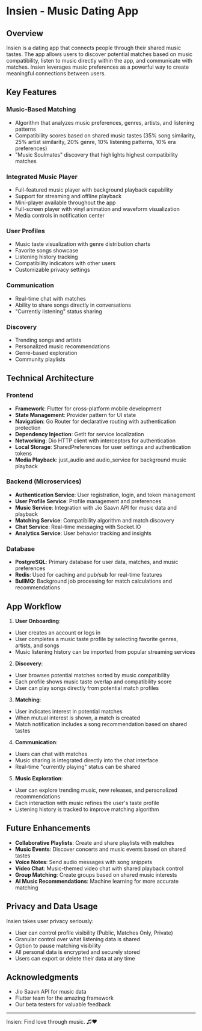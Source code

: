 # Insien - Music Dating App

## Overview

Insien is a dating app that connects people through their shared music tastes. The app allows users to discover potential matches based on music compatibility, listen to music directly within the app, and communicate with matches. Insien leverages music preferences as a powerful way to create meaningful connections between users.

## Key Features

### Music-Based Matching
- Algorithm that analyzes music preferences, genres, artists, and listening patterns
- Compatibility scores based on shared music tastes (35% song similarity, 25% artist similarity, 20% genre, 10% listening patterns, 10% era preferences)
- "Music Soulmates" discovery that highlights highest compatibility matches

### Integrated Music Player
- Full-featured music player with background playback capability
- Support for streaming and offline playback
- Mini-player available throughout the app
- Full-screen player with vinyl animation and waveform visualization
- Media controls in notification center

### User Profiles
- Music taste visualization with genre distribution charts
- Favorite songs showcase
- Listening history tracking
- Compatibility indicators with other users
- Customizable privacy settings

### Communication
- Real-time chat with matches
- Ability to share songs directly in conversations
- "Currently listening" status sharing

### Discovery
- Trending songs and artists
- Personalized music recommendations
- Genre-based exploration
- Community playlists

## Technical Architecture

### Frontend
- **Framework**: Flutter for cross-platform mobile development
- **State Management**: Provider pattern for UI state
- **Navigation**: Go Router for declarative routing with authentication protection
- **Dependency Injection**: GetIt for service localization
- **Networking**: Dio HTTP client with interceptors for authentication
- **Local Storage**: SharedPreferences for user settings and authentication tokens
- **Media Playback**: just_audio and audio_service for background music playback

### Backend (Microservices)
- **Authentication Service**: User registration, login, and token management
- **User Profile Service**: Profile management and preferences
- **Music Service**: Integration with Jio Saavn API for music data and playback
- **Matching Service**: Compatibility algorithm and match discovery
- **Chat Service**: Real-time messaging with Socket.IO
- **Analytics Service**: User behavior tracking and insights

### Database
- **PostgreSQL**: Primary database for user data, matches, and music preferences
- **Redis**: Used for caching and pub/sub for real-time features
- **BullMQ**: Background job processing for match calculations and recommendations

## App Workflow

1. **User Onboarding**:
- User creates an account or logs in
- User completes a music taste profile by selecting favorite genres, artists, and songs
- Music listening history can be imported from popular streaming services

2. **Discovery**:
- User browses potential matches sorted by music compatibility
- Each profile shows music taste overlap and compatibility score
- User can play songs directly from potential match profiles

3. **Matching**:
- User indicates interest in potential matches
- When mutual interest is shown, a match is created
- Match notification includes a song recommendation based on shared tastes

4. **Communication**:
- Users can chat with matches
- Music sharing is integrated directly into the chat interface
- Real-time "currently playing" status can be shared

5. **Music Exploration**:
- User can explore trending music, new releases, and personalized recommendations
- Each interaction with music refines the user's taste profile
- Listening history is tracked to improve matching algorithm

## Future Enhancements

- **Collaborative Playlists**: Create and share playlists with matches
- **Music Events**: Discover concerts and music events based on shared tastes
- **Voice Notes**: Send audio messages with song snippets
- **Video Chat**: Music-themed video chat with shared playback control
- **Group Matching**: Create groups based on shared music interests
- **AI Music Recommendations**: Machine learning for more accurate matching

## Privacy and Data Usage

Insien takes user privacy seriously:
- User can control profile visibility (Public, Matches Only, Private)
- Granular control over what listening data is shared
- Option to pause matching visibility
- All personal data is encrypted and securely stored
- Users can export or delete their data at any time

## Acknowledgments

- Jio Saavn API for music data
- Flutter team for the amazing framework
- Our beta testers for valuable feedback

---

Insien: Find love through music. ♫❤️